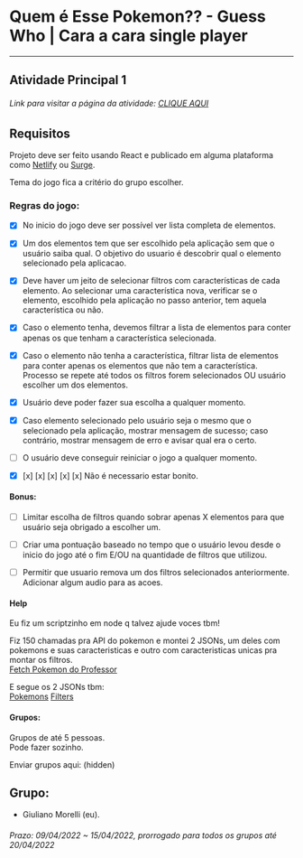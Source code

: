 # Quem é Esse Pokemon?? - Guess Who | Cara a cara single player
  
---  
  
## Atividade Principal 1  

###### Link para visitar a página da atividade: [CLIQUE AQUI](https://guess-who-pokemon.herokuapp.com/)

## Requisitos

Projeto deve ser feito usando React e publicado em alguma plataforma como [Netlify](https://www.netlify.com/) ou [Surge](https://github.com/sintaxi/surge#readme).  

Tema do jogo fica a critério do grupo escolher.  

### Regras do jogo:  
 
- [x] No inicio do jogo deve ser possível ver lista completa de elementos.  

- [x] Um dos elementos tem que ser escolhido pela aplicação sem que o usuário saiba qual. O objetivo do usuario é descobrir qual o elemento selecionado pela aplicacao.  

- [x] Deve haver um jeito de selecionar filtros com características de cada elemento. Ao selecionar uma característica nova, verificar se o elemento, escolhido pela aplicação no passo anterior, tem aquela característica ou não.  

- [x] Caso o elemento tenha, devemos filtrar a lista de elementos para conter apenas os que tenham a característica selecionada.  

- [x] Caso o elemento não tenha a característica, filtrar lista de elementos para conter apenas os elementos que não tem a característica. Processo se repete até todos os filtros forem selecionados OU usuário escolher um dos elementos.  

- [x] Usuário deve poder fazer sua escolha a qualquer momento.  

- [x] Caso elemento selecionado pelo usuário seja o mesmo que o selecionado pela aplicação, mostrar mensagem de sucesso; caso contrário, mostrar mensagem de erro e avisar qual era o certo.  

- [ ] O usuário deve conseguir reiniciar o jogo a qualquer momento.  

- [x] [x] [x] [x] [x] [x] Não é necessario estar bonito.  

#### Bonus:  

- [ ] Limitar escolha de filtros quando sobrar apenas X elementos para que usuário seja obrigado a escolher um.  

- [ ] Criar uma pontuação baseado no tempo que o usuário levou desde o inicio do jogo até o fim E/OU na quantidade de filtros que utilizou.  

- [ ] Permitir que usuario remova um dos filtros selecionados anteriormente.
Adicionar algum audio para as acoes.  

#### Help

Eu fiz um scriptzinho em node q talvez ajude voces tbm!  

Fiz 150 chamadas pra API do pokemon e montei 2 JSONs, um deles com pokemons e suas caracteristicas e outro com caracteristicas unicas pra montar os filtros.  
[Fetch Pokemon do Professor](./fetch-pkm-do-professor/)

E segue os 2 JSONs tbm:  
[Pokemons](./fetch-pkm-do-professor/pokemons.json)
[Filters](./fetch-pkm-do-professor/filters.json)

#### Grupos:  
Grupos de até 5 pessoas.  
Pode fazer sozinho.  

Enviar grupos aqui:
(hidden)  
  
## Grupo:  
- Giuliano Morelli (eu).  

###### Prazo: 09/04/2022 ~ 15/04/2022, prorrogado para todos os grupos até 20/04/2022  
